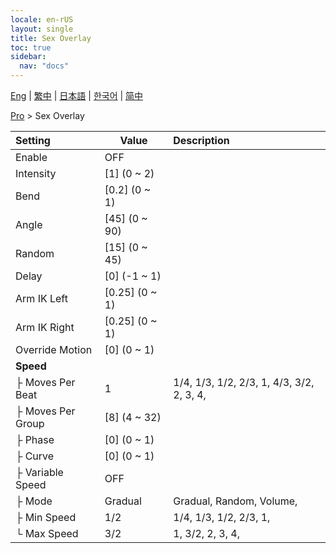 ```yaml
---
locale: en-rUS
layout: single
title: Sex Overlay
toc: true
sidebar:
  nav: "docs"
---
```

[Eng](/dancexr/menu/2025.4/actor/sex_overlay) | [繁中](/tw/dancexr/menu/2025.4/actor/sex_overlay) | [日本語](/jp/dancexr/menu/2025.4/actor/sex_overlay) | [한국어](/kr/dancexr/menu/2025.4/actor/sex_overlay) | [简中](/zh/dancexr/menu/2025.4/actor/sex_overlay)

[Pro](../menu#Pro) > Sex Overlay



| Setting | Value | Description |
| :--- | --- | :--- |
| Enable | OFF | 
| Intensity | [1] (0 ~ 2) | 
| Bend | [0.2] (0 ~ 1) | 
| Angle | [45] (0 ~ 90) | 
| Random | [15] (0 ~ 45) | 
| Delay | [0] (-1 ~ 1) | 
| Arm IK Left | [0.25] (0 ~ 1) | 
| Arm IK Right | [0.25] (0 ~ 1) | 
| Override Motion | [0] (0 ~ 1) | 
| **Speed** | | 
| ├ Moves Per Beat | 1 | 1/4, 1/3, 1/2, 2/3, 1, 4/3, 3/2, 2, 3, 4, 
| ├ Moves Per Group | [8] (4 ~ 32) | 
| ├ Phase | [0] (0 ~ 1) | 
| ├ Curve | [0] (0 ~ 1) | 
| ├ Variable Speed | OFF | 
| ├ Mode | Gradual | Gradual, Random, Volume, 
| ├ Min Speed | 1/2 | 1/4, 1/3, 1/2, 2/3, 1, 
| └ Max Speed | 3/2 | 1, 3/2, 2, 3, 4, 
